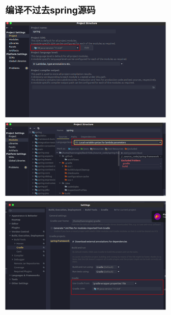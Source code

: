 # 编译不过去spring源码
![](_v_images/20200923143038916_58900300.png)

![](_v_images/20200923143112520_735560595.png)

![](_v_images/20200923143228401_1177311792.png)